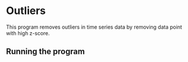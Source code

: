 # Outliers

This program removes outliers in time series data by removing data point with high z-score.

## Running the program


